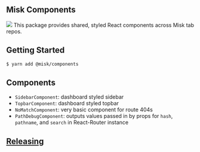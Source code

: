 Misk Components
---
![](https://raw.githubusercontent.com/square/misk/master/misk.png)
This package provides shared, styled React components across Misk tab repos.

Getting Started
---
```bash
$ yarn add @misk/components
```

Components
---
- `SidebarComponent`: dashboard styled sidebar
- `TopbarComponent`: dashboard styled topbar
- `NoMatchComponent`: very basic component for route 404s
- `PathDebugComponent`: outputs values passed in by props for `hash`, `pathname`, and `search` in React-Router instance

[Releasing](https://github.com/square/misk/blob/master/misk/web/%40misk/RELEASING.md)
---
